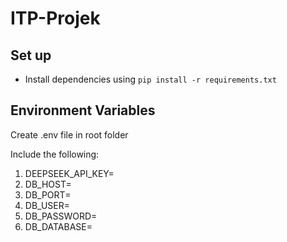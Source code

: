 # ITP-Projek

## Set up

- Install dependencies using `pip install -r requirements.txt`

## Environment Variables

Create .env file in root folder

Include the following:

1. DEEPSEEK_API_KEY=
2. DB_HOST=
3. DB_PORT=
4. DB_USER=
5. DB_PASSWORD=
6. DB_DATABASE=
